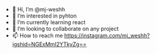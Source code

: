 - 👋 Hi, I’m @mj-weshh
- 👀 I’m interested in pyhton
- 🌱 I’m currently learning react
- 💞️ I’m looking to collaborate on any project
- 📫 How to reach me https://instagram.com/mj_weshh?igshid=NGExMmI2YTkyZg==

<!---
mj-weshh/mj-weshh is a ✨ special ✨ repository because its `README.md` (this file) appears on your GitHub profile.
You can click the Preview link to take a look at your changes.
--->
